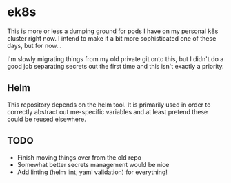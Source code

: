 # ek8s

This is more or less a dumping ground for pods I have on my personal k8s
cluster right now. I intend to make it a bit more sophisticated one of these
days, but for now...

I'm slowly migrating things from my old private git onto this, but I didn't do
a good job separating secrets out the first time and this isn't exactly a
priority. 


## Helm

This repository depends on the helm tool. It is primarily used in order to
correctly abstract out me-specific variables and at least pretend these could
be reused elsewhere.

## TODO

* Finish moving things over from the old repo
* Somewhat better secrets management would be nice
* Add linting (helm lint, yaml validation) for everything!
